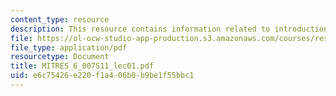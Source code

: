 ```yaml
---
content_type: resource
description: This resource contains information related to introduction.
file: https://ol-ocw-studio-app-production.s3.amazonaws.com/courses/res-6-007-signals-and-systems-spring-2011/e6c75426e220f1a406b0b9be1f55bbc1_MITRES_6_007S11_lec01.pdf
file_type: application/pdf
resourcetype: Document
title: MITRES_6_007S11_lec01.pdf
uid: e6c75426-e220-f1a4-06b0-b9be1f55bbc1
---
```

